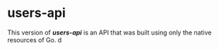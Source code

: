 # users-api
This version of _**users-api**_ is an API that was built using only the native resources of Go. d


